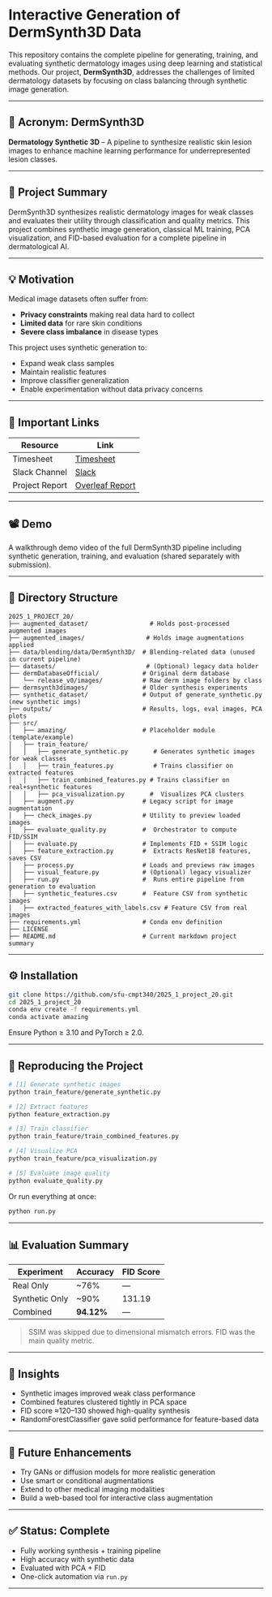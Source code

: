 <!-- # Interactive Generation of DermSynth3D Data
This repository is a template for your CMPT 340 course project.
Replace the title with your project title, and **add a snappy acronym that people remember (mnemonic)**.

Add a 1-2 line summary of your project here.

## Acronym: DermSynth3D

Summary: DermSynth3D synthesizes realistic skin lesion images to address the lack of available data for deep learning in medicine, overcoming privacy and ethical concerns.

## What was the motive behind this topic?
The motive behind DermSynth3D is to overcome the challenges of data scarcity in dermatology for deep learning. It addresses issues such as privacy concerns, limited labeled data, and class imbalances by generating realistic synthetic skin lesion images. This synthetic data helps to augment real datasets, enabling more robust AI models for skin disease detection while adhering to privacy regulations and ethical standards.

[DermSynth3D github link](https://github.com/sfu-mial/DermSynth3D)

## Important Links

| [Timesheet](https://1sfu-my.sharepoint.com/:x:/g/personal/hamarneh_sfu_ca/EQVnMvkVw5NBqdqjeR0Sy2sBDikpXcyxfIWPbuRUXovYVg?e=af9bcT) | [Slack channel](https://cmpt340spring2025.slack.com/archives/C0877AZ4ASW) | [Project report](https://www.overleaf.com/4416194535yqcgjwkxtbny#ada67e) |
|-----------|---------------|-------------------------|


## Video/demo/GIF
Record a short video (1:40 - 2 minutes maximum) or gif or a simple screen recording or even using PowerPoint with audio or with text, showcasing your work.


## Table of Contents
1. [Demo](#demo)

2. [Installation](#installation)

3. [Reproducing this project](#repro)

4. [Guidance](#guide)


<a name="demo"></a>
## 1. Example demo

A minimal example to showcase your work

```python
from amazing import amazingexample
imgs = amazingexample.demo()
for img in imgs:
    view(img)
```

### What to find where

Explain briefly what files are found where

```bash
repository
├── src                          ## source code of the package itself
├── scripts                      ## scripts, if needed
├── docs                         ## If needed, documentation   
├── README.md                    ## You are here
├── requirements.yml             ## If you use conda
```

<a name="installation"></a>

## 2. Installation

Provide sufficient instructions to reproduce and install your project. 
Provide _exact_ versions, test on CSIL or reference workstations.

```bash
git clone https://github.com/sfu-cmpt340/2025_1_project_20.git
cd https://github.com/sfu-cmpt340/2025_1_project_20.git
conda env create -f requirements.yml
conda activate amazing
```

<a name="repro"></a>
## 3. Reproduction
Demonstrate how your work can be reproduced, e.g. the results in your report.
```bash
mkdir tmp && cd tmp
wget https://yourstorageisourbusiness.com/dataset.zip
unzip dataset.zip
conda activate amazing
python evaluate.py --epochs=10 --data=/in/put/dir
```
Data can be found at ...
Output will be saved in ...

<a name="guide"></a>
## 4. Guidance

- Use [git](https://git-scm.com/book/en/v2)
    - Do NOT use history re-editing (rebase)
    - Commit messages should be informative:
        - No: 'this should fix it', 'bump' commit messages
        - Yes: 'Resolve invalid API call in updating X'
    - Do NOT include IDE folders (.idea), or hidden files. Update your .gitignore where needed.
    - Do NOT use the repository to upload data
- Use [VSCode](https://code.visualstudio.com/) or a similarly powerful IDE
- Use [Copilot for free](https://dev.to/twizelissa/how-to-enable-github-copilot-for-free-as-student-4kal)
- Sign up for [GitHub Education](https://education.github.com/)  -->

# Interactive Generation of DermSynth3D Data

This repository contains the complete pipeline for generating, training, and evaluating synthetic dermatology images using deep learning and statistical methods. Our project, **DermSynth3D**, addresses the challenges of limited dermatology datasets by focusing on class balancing through synthetic image generation.

---

## 🧠 Acronym: DermSynth3D
**Dermatology Synthetic 3D** – A pipeline to synthesize realistic skin lesion images to enhance machine learning performance for underrepresented lesion classes.

---

## 📌 Project Summary
DermSynth3D synthesizes realistic dermatology images for weak classes and evaluates their utility through classification and quality metrics. This project combines synthetic image generation, classical ML training, PCA visualization, and FID-based evaluation for a complete pipeline in dermatological AI.

---

## 💡 Motivation
Medical image datasets often suffer from:
- **Privacy constraints** making real data hard to collect
- **Limited data** for rare skin conditions
- **Severe class imbalance** in disease types

This project uses synthetic generation to:
- Expand weak class samples
- Maintain realistic features
- Improve classifier generalization
- Enable experimentation without data privacy concerns

---

## 🔗 Important Links

| Resource         | Link                                                                 |
|------------------|----------------------------------------------------------------------|
| Timesheet        | [Timesheet](https://1sfu-my.sharepoint.com/:x:/g/personal/hamarneh_sfu_ca/EQVnMvkVw5NBqdqjeR0Sy2sBDikpXcyxfIWPbuRUXovYVg?e=af9bcT) |
| Slack Channel    | [Slack](https://cmpt340spring2025.slack.com/archives/C0877AZ4ASW)    |
| Project Report   | [Overleaf Report](https://www.overleaf.com/4416194535yqcgjwkxtbny#ada67e) |

---

## 📽️ Demo
A walkthrough demo video of the full DermSynth3D pipeline including synthetic generation, training, and evaluation (shared separately with submission).

---

## 📁 Directory Structure
```
2025_1_PROJECT_20/
├── augmented_dataset/                 # Holds post-processed augmented images
├── augmented_images/                 # Holds image augmentations applied
├── data/blending/data/DermSynth3D/  # Blending-related data (unused in current pipeline)
├── datasets/                         # (Optional) legacy data holder
├── dermDatabaseOfficial/            # Original derm database
│   └── release_v0/images/           # Raw derm image folders by class
├── dermsynth3dimages/               # Older synthesis experiments
├── synthetic_dataset/               # Output of generate_synthetic.py (new synthetic imgs)
├── outputs/                         # Results, logs, eval images, PCA plots
├── src/
│   ├── amazing/                     # Placeholder module (template/example)
│   ├── train_feature/
│   │   ├── generate_synthetic.py       # Generates synthetic images for weak classes
│   │   ├── train_features.py           # Trains classifier on extracted features
│   │   ├── train_combined_features.py # Trains classifier on real+synthetic features
│   │   ├── pca_visualization.py       #  Visualizes PCA clusters
│   ├── augment.py                   # Legacy script for image augmentation
│   ├── check_images.py              # Utility to preview loaded images
│   ├── evaluate_quality.py          #  Orchestrator to compute FID/SSIM
│   ├── evaluate.py                  # Implements FID + SSIM logic
│   ├── feature_extraction.py        #  Extracts ResNet18 features, saves CSV
│   ├── process.py                   # Loads and previews raw images
│   ├── visual_feature.py            # (Optional) legacy visualizer
│   ├── run.py                       #  Runs entire pipeline from generation to evaluation
│   ├── synthetic_features.csv       #  Feature CSV from synthetic images
│   ├── extracted_features_with_labels.csv # Feature CSV from real images
├── requirements.yml                 # Conda env definition
├── LICENSE
├── README.md                        # Current markdown project summary
```

---

## ⚙️ Installation
```bash
git clone https://github.com/sfu-cmpt340/2025_1_project_20.git
cd 2025_1_project_20
conda env create -f requirements.yml
conda activate amazing
```
Ensure Python ≥ 3.10 and PyTorch ≥ 2.0.

---

## 🔄 Reproducing the Project
```bash
# [1] Generate synthetic images
python train_feature/generate_synthetic.py

# [2] Extract features
python feature_extraction.py

# [3] Train classifier
python train_feature/train_combined_features.py

# [4] Visualize PCA
python train_feature/pca_visualization.py

# [5] Evaluate image quality
python evaluate_quality.py
```

Or run everything at once:
```bash
python run.py
```

---

## 📊 Evaluation Summary
| Experiment        | Accuracy | FID Score |
|------------------|----------|-----------|
| Real Only        | ~76%     | —         |
| Synthetic Only   | ~90%     | 131.19    |
| Combined         | **94.12%**| —         |

> SSIM was skipped due to dimensional mismatch errors. FID was the main quality metric.

---

## 🔬 Insights
- Synthetic images improved weak class performance
- Combined features clustered tightly in PCA space
- FID score ≈120–130 showed high-quality synthesis
- RandomForestClassifier gave solid performance for feature-based data

---

## 🚀 Future Enhancements
- Try GANs or diffusion models for more realistic generation
- Use smart or conditional augmentations
- Extend to other medical imaging modalities
- Build a web-based tool for interactive class augmentation

---

## ✅ Status: Complete
- Fully working synthesis + training pipeline
- High accuracy with synthetic data
- Evaluated with PCA + FID
- One-click automation via `run.py`

---

